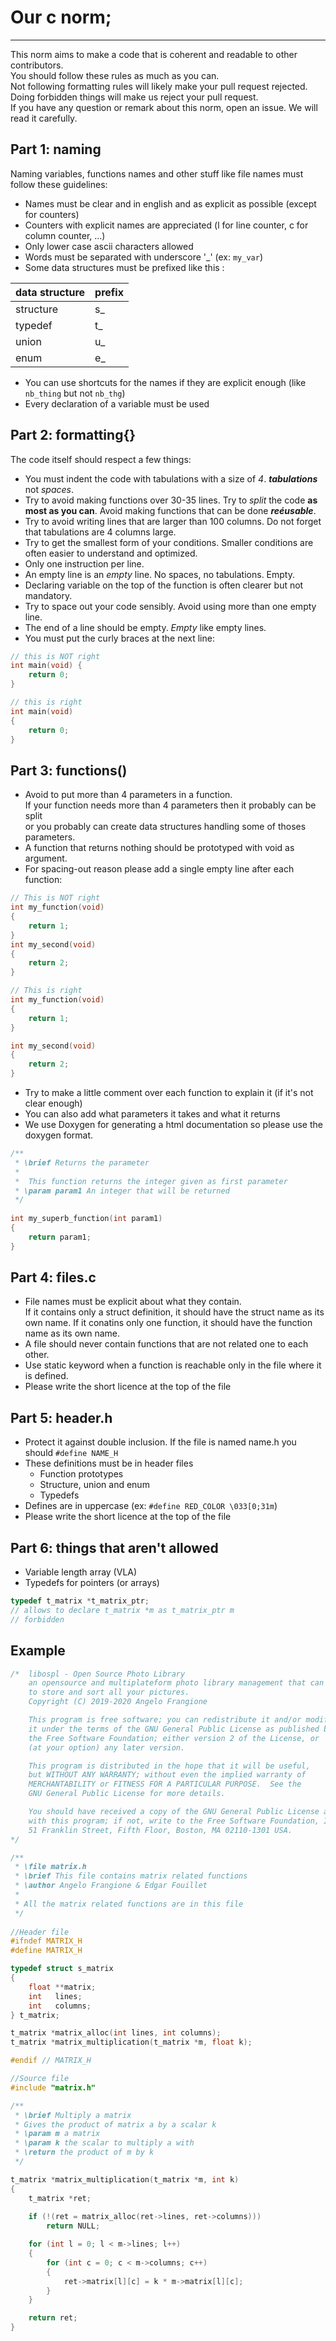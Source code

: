 # Our c norm;
--------------------------------------------------

This norm aims to make a code that is coherent and readable to other contributors.  
You should follow these rules as much as you can.  
Not following formatting rules will likely make your pull request rejected.  
Doing forbidden things will make us reject your pull request.  
If you have any question or remark about this norm, open an issue. We will read it carefully.

## Part 1: naming
Naming variables, functions names and other stuff like file names must follow these guidelines:

* Names must be clear and in english and as explicit as possible (except for counters)
* Counters with explicit names are appreciated (l for line counter, c for column counter, ...)
* Only lower case ascii characters allowed
* Words must be separated with underscore '\_' (ex: `my_var`)
* Some data structures must be prefixed like this :

|data structure|prefix|
|--------------|---|
|structure     |s_ |
|typedef       |t_ |
|union         |u_ |
|enum          |e_ |

* You can use shortcuts for the names if they are explicit enough (like `nb_thing` but not `nb_thg`)
* Every declaration of a variable must be used

## Part 2: formatting{}
The code itself should respect a few things:

* You must indent the code with tabulations with a size of _4_. ___tabulations___ not _spaces_.
* Try to avoid making functions over 30-35 lines. Try to _split_ the code **as most as you can**. Avoid making functions that can be done ___reéusable___.
* Try to avoid writing lines that are larger than 100 columns. Do not forget that tabulations are 4 columns large.
* Try to get the smallest form of your conditions. Smaller conditions are often easier to understand and optimized.
* Only one instruction per line.
* An empty line is an _empty_ line. No spaces, no tabulations. Empty.
* Declaring variable on the top of the function is often clearer but not mandatory.
* Try to space out your code sensibly. Avoid using more than one empty line.
* The end of a line should be empty. _Empty_ like empty lines.
* You must put the curly braces at the next line:

```C
// this is NOT right
int main(void) {
	return 0;
}

// this is right
int main(void)
{
	return 0;
}

```

## Part 3: functions()

* Avoid to put more than 4 parameters in a function.  
  If your function needs more than 4 parameters then it probably can be split  
  or you probably can create data structures handling some of thoses parameters.
* A function that returns nothing should be prototyped with void as argument.
* For spacing-out reason please add a single empty line after each function:

```C
// This is NOT right
int my_function(void)
{
	return 1;
}
int my_second(void)
{
	return 2;
}

// This is right
int my_function(void)
{
	return 1;
}

int my_second(void)
{
	return 2;
}

```
* Try to make a little comment over each function to explain it (if it's not clear enough)
* You can also add what parameters it takes and what it returns
* We use Doxygen for generating a html documentation so please use the doxygen format.

```C
/**
 * \brief Returns the parameter
 *
 *  This function returns the integer given as first parameter
 * \param param1 An integer that will be returned
 */
 
int my_superb_function(int param1)
{
	return param1;
}
```

## Part 4: files.c

* File names must be explicit about what they contain.  
  If it contains only a struct definition, it should have the struct name as its own name.
  If it conatins only one function, it should have the function name as its own name.
* A file should never contain functions that are not related one to each other.
* Use static keyword when a function is reachable only in the file where it is defined.
* Please write the short licence at the top of the file

## Part 5: header.h

* Protect it against double inclusion.
  If the file is named name.h you should `#define NAME_H`
* These definitions must be in header files
  * Function prototypes
  * Structure, union and enum
  * Typedefs
* Defines are in uppercase (ex: `#define RED_COLOR \033[0;31m`)
* Please write the short licence at the top of the file

## Part 6: things that aren't allowed

* Variable length array (VLA)
* Typedefs for pointers (or arrays)
```C
typedef t_matrix *t_matrix_ptr;
// allows to declare t_matrix *m as t_matrix_ptr m
// forbidden
```

## Example

```C
/*	libospl - Open Source Photo Library
	an opensource and multiplateform photo library management that can be used
	to store and sort all your pictures.
	Copyright (C) 2019-2020 Angelo Frangione

	This program is free software; you can redistribute it and/or modify
	it under the terms of the GNU General Public License as published by
	the Free Software Foundation; either version 2 of the License, or
	(at your option) any later version.

	This program is distributed in the hope that it will be useful,
	but WITHOUT ANY WARRANTY; without even the implied warranty of
	MERCHANTABILITY or FITNESS FOR A PARTICULAR PURPOSE.  See the
	GNU General Public License for more details.

	You should have received a copy of the GNU General Public License along
	with this program; if not, write to the Free Software Foundation, Inc.,
	51 Franklin Street, Fifth Floor, Boston, MA 02110-1301 USA.
*/

/**
 * \file matrix.h
 * \brief This file contains matrix related functions
 * \author Angelo Frangione & Edgar Fouillet
 *
 * All the matrix related functions are in this file 
 */
 
//Header file
#ifndef MATRIX_H
#define MATRIX_H

typedef struct s_matrix
{
	float **matrix;
	int   lines;
	int   columns;
} t_matrix;

t_matrix *matrix_alloc(int lines, int columns);
t_matrix *matrix_multiplication(t_matrix *m, float k);

#endif // MATRIX_H

//Source file
#include "matrix.h"

/**
 * \brief Multiply a matrix
 * Gives the product of matrix a by a scalar k
 * \param m a matrix
 * \param k the scalar to multiply a with
 * \return the product of m by k
 */

t_matrix *matrix_multiplication(t_matrix *m, int k)
{
	t_matrix *ret;
	
	if (!(ret = matrix_alloc(ret->lines, ret->columns)))
		return NULL;

	for (int l = 0; l < m->lines; l++)
	{
		for (int c = 0; c < m->columns; c++)
		{
			ret->matrix[l][c] = k * m->matrix[l][c];
		}
	}

	return ret;
}
```
